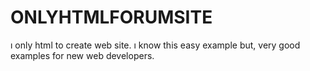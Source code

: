 # ONLYHTMLFORUMSITE
ı only html to create web site. ı know this easy example but, very good examples for new web developers. 
